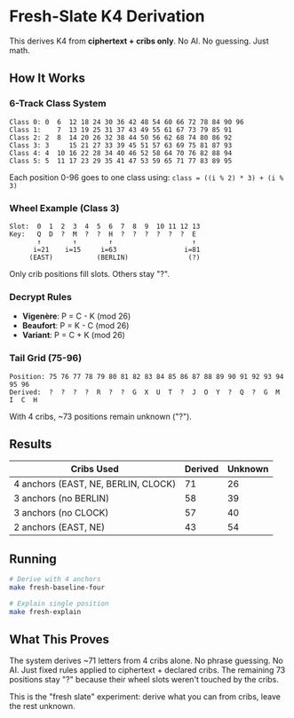 # Fresh-Slate K4 Derivation

This derives K4 from **ciphertext + cribs only**. No AI. No guessing. Just math.

## How It Works

### 6-Track Class System
```
Class 0: 0  6  12 18 24 30 36 42 48 54 60 66 72 78 84 90 96
Class 1:    7  13 19 25 31 37 43 49 55 61 67 73 79 85 91
Class 2: 2  8  14 20 26 32 38 44 50 56 62 68 74 80 86 92
Class 3: 3     15 21 27 33 39 45 51 57 63 69 75 81 87 93
Class 4: 4  10 16 22 28 34 40 46 52 58 64 70 76 82 88 94
Class 5: 5  11 17 23 29 35 41 47 53 59 65 71 77 83 89 95
```
Each position 0-96 goes to one class using: `class = ((i % 2) * 3) + (i % 3)`

### Wheel Example (Class 3)
```
Slot:  0  1  2  3  4  5  6  7  8  9  10 11 12 13
Key:   Q  D  ?  M  ?  ?  H  ?  ?  ?  ?  ?  ?  E
       ↑        ↑        ↑                    ↑
      i=21    i=15     i=63                 i=81
     (EAST)           (BERLIN)               (?)
```
Only crib positions fill slots. Others stay "?".

### Decrypt Rules
- **Vigenère**: P = C - K (mod 26)
- **Beaufort**: P = K - C (mod 26)  
- **Variant**: P = C + K (mod 26)

### Tail Grid (75-96)
```
Position: 75 76 77 78 79 80 81 82 83 84 85 86 87 88 89 90 91 92 93 94 95 96
Derived:  ?  ?  ?  ?  R  ?  ?  G  X  U  T  ?  J  O  Y  ?  Q  ?  G  M  I  C  H
```
With 4 cribs, ~73 positions remain unknown ("?").

## Results

| Cribs Used | Derived | Unknown |
|------------|---------|---------|
| 4 anchors (EAST, NE, BERLIN, CLOCK) | 71 | 26 |
| 3 anchors (no BERLIN) | 58 | 39 |
| 3 anchors (no CLOCK) | 57 | 40 |
| 2 anchors (EAST, NE) | 43 | 54 |

## Running

```bash
# Derive with 4 anchors
make fresh-baseline-four

# Explain single position
make fresh-explain
```

## What This Proves

The system derives ~71 letters from 4 cribs alone. No phrase guessing. No AI. Just fixed rules applied to ciphertext + declared cribs. The remaining 73 positions stay "?" because their wheel slots weren't touched by the cribs.

This is the "fresh slate" experiment: derive what you can from cribs, leave the rest unknown.